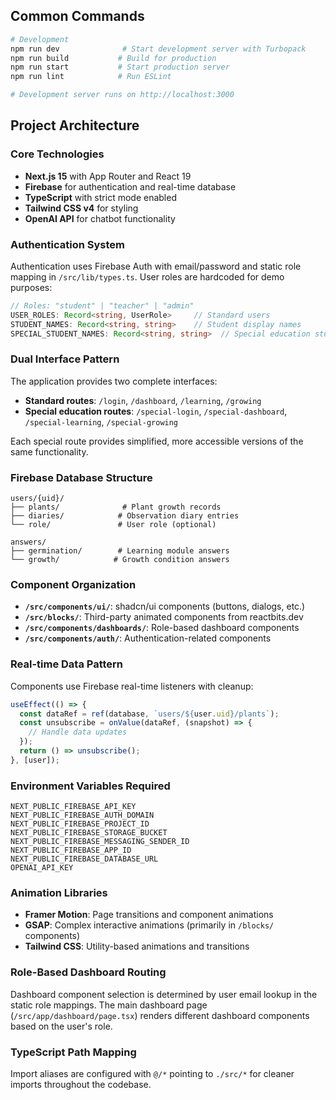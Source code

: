 ## Common Commands

```bash
# Development
npm run dev              # Start development server with Turbopack
npm run build           # Build for production
npm run start           # Start production server
npm run lint            # Run ESLint

# Development server runs on http://localhost:3000
```

## Project Architecture

### Core Technologies
- **Next.js 15** with App Router and React 19
- **Firebase** for authentication and real-time database
- **TypeScript** with strict mode enabled
- **Tailwind CSS v4** for styling
- **OpenAI API** for chatbot functionality

### Authentication System
Authentication uses Firebase Auth with email/password and static role mapping in `/src/lib/types.ts`. User roles are hardcoded for demo purposes:

```typescript
// Roles: "student" | "teacher" | "admin"
USER_ROLES: Record<string, UserRole>     // Standard users
STUDENT_NAMES: Record<string, string>    // Student display names
SPECIAL_STUDENT_NAMES: Record<string, string>  // Special education students
```

### Dual Interface Pattern
The application provides two complete interfaces:
- **Standard routes**: `/login`, `/dashboard`, `/learning`, `/growing`
- **Special education routes**: `/special-login`, `/special-dashboard`, `/special-learning`, `/special-growing`

Each special route provides simplified, more accessible versions of the same functionality.

### Firebase Database Structure
```
users/{uid}/
├── plants/              # Plant growth records
├── diaries/            # Observation diary entries
└── role/               # User role (optional)

answers/
├── germination/        # Learning module answers
└── growth/            # Growth condition answers
```

### Component Organization
- **`/src/components/ui/`**: shadcn/ui components (buttons, dialogs, etc.)
- **`/src/blocks/`**: Third-party animated components from reactbits.dev
- **`/src/components/dashboards/`**: Role-based dashboard components
- **`/src/components/auth/`**: Authentication-related components

### Real-time Data Pattern
Components use Firebase real-time listeners with cleanup:

```typescript
useEffect(() => {
  const dataRef = ref(database, `users/${user.uid}/plants`);
  const unsubscribe = onValue(dataRef, (snapshot) => {
    // Handle data updates
  });
  return () => unsubscribe();
}, [user]);
```

### Environment Variables Required
```
NEXT_PUBLIC_FIREBASE_API_KEY
NEXT_PUBLIC_FIREBASE_AUTH_DOMAIN
NEXT_PUBLIC_FIREBASE_PROJECT_ID
NEXT_PUBLIC_FIREBASE_STORAGE_BUCKET
NEXT_PUBLIC_FIREBASE_MESSAGING_SENDER_ID
NEXT_PUBLIC_FIREBASE_APP_ID
NEXT_PUBLIC_FIREBASE_DATABASE_URL
OPENAI_API_KEY
```

### Animation Libraries
- **Framer Motion**: Page transitions and component animations
- **GSAP**: Complex interactive animations (primarily in `/blocks/` components)
- **Tailwind CSS**: Utility-based animations and transitions

### Role-Based Dashboard Routing
Dashboard component selection is determined by user email lookup in the static role mappings. The main dashboard page (`/src/app/dashboard/page.tsx`) renders different dashboard components based on the user's role.

### TypeScript Path Mapping
Import aliases are configured with `@/*` pointing to `./src/*` for cleaner imports throughout the codebase.
